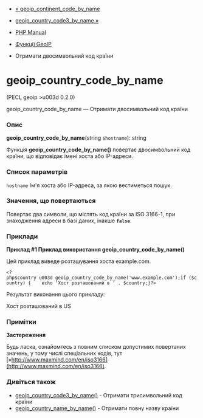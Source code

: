 - [« geoip_continent_code_by_name](function.geoip-continent-code-by-name.md)
- [geoip_country_code3_by_name »](function.geoip-country-code3-by-name.md)

- [PHP Manual](index.md)
- [Функції GeoIP](ref.geoip.md)
- Отримати двосимвольний код країни

# geoip_country_code_by_name

(PECL geoip \>u003d 0.2.0)

geoip_country_code_by_name — Отримати двосимвольний код країни

### Опис

**geoip_country_code_by_name**(string `$hostname`): string

Функція **geoip_country_code_by_name()** повертає двосимвольний код
країни, що відповідає імені хоста або IP-адреси.

### Список параметрів

`hostname`
Ім'я хоста або IP-адреса, за якою вестиметься пошук.

### Значення, що повертаються

Повертає два символи, що містять код країни за ISO 3166-1, при
знаходження адреси в базі даних, інакше **`false`**.

### Приклади

**Приклад #1 Приклад використання **geoip_country_code_by_name()****

Цей приклад виведе розташування хоста example.com.

` <?php$country u003d geoip_country_code_by_name('www.example.com');if ($country) {    echo 'Хост розташований в ' . $country;}?> `

Результат виконання цього прикладу:

Хост розташований в US

### Примітки

**Застереження**

Будь ласка, ознайомтесь з повним списком допустимих повертаних
значень, у тому числі спеціальних кодів, тут
[»http://www.maxmind.com/en/iso3166](http://www.maxmind.com/en/iso3166).

### Дивіться також

- [geoip_country_code3_by_name()](function.geoip-country-code3-by-name.md) -
Отримати трисимвольний код країни
- [geoip_country_name_by_name()](function.geoip-country-name-by-name.md) -
Отримати повну назву країни
